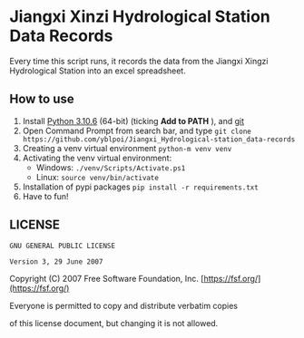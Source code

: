 # Jiangxi Xinzi Hydrological Station Data Records

Every time this script runs, it records the data from the Jiangxi Xingzi Hydrological Station into an excel spreadsheet.

## How to use

1. Install [Python 3.10.6](https://www.python.org/ftp/python/3.10.6/python-3.10.6-amd64.exe) (64-bit) (ticking  **Add to PATH** ), and [git](https://github.com/git-for-windows/git/releases/download/v2.39.2.windows.1/Git-2.39.2-64-bit.exe)
2. Open Command Prompt from search bar, and type `git clone https://github.com/yblpoi/Jiangxi_Hydrological-station_data-records`
3. Creating a venv virtual environment `python-m venv venv`
4. Activating the venv virtual environment:
   * Windows:	`./venv/Scripts/Activate.ps1`
   * Linux:		`source venv/bin/activate`
5. Installation of pypi packages `pip install -r requirements.txt`
6. Have to fun!

## LICENSE

    GNU GENERAL PUBLIC LICENSE

    Version 3, 29 June 2007

 Copyright (C) 2007 Free Software Foundation, Inc. [https://fsf.org/](https://fsf.org/)

 Everyone is permitted to copy and distribute verbatim copies

 of this license document, but changing it is not allowed.
